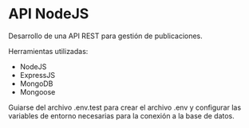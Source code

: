 # API NodeJS
Desarrollo de una API REST para gestión de publicaciones. 

Herramientas utilizadas:

- NodeJS
- ExpressJS
- MongoDB
- Mongoose

Guiarse del archivo .env.test para crear el archivo .env y configurar las variables de entorno necesarias para la conexión a la base de datos.


